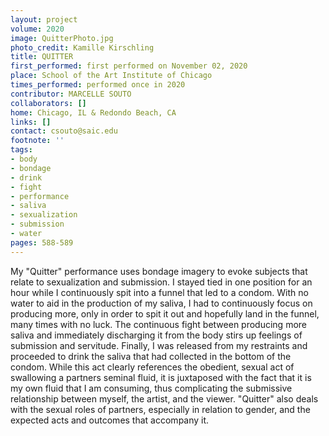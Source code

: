 ```yaml
---
layout: project
volume: 2020
image: QuitterPhoto.jpg
photo_credit: Kamille Kirschling
title: QUITTER
first_performed: first performed on November 02, 2020
place: School of the Art Institute of Chicago
times_performed: performed once in 2020
contributor: MARCELLE SOUTO
collaborators: []
home: Chicago, IL & Redondo Beach, CA
links: []
contact: csouto@saic.edu
footnote: ''
tags:
- body
- bondage
- drink
- fight
- performance
- saliva
- sexualization
- submission
- water
pages: 588-589
---
```



My "Quitter" performance uses bondage imagery to evoke subjects that relate to sexualization and submission. I stayed tied in one position for an hour while I continuously spit into a funnel that led to a condom. With no water to aid in the production of my saliva, I had to continuously focus on producing more, only in order to spit it out and hopefully land in the funnel, many times with no luck. The continuous fight between producing more saliva and immediately discharging it from the body stirs up feelings of submission and servitude. Finally, I was released from my restraints and proceeded to drink the saliva that had collected in the bottom of the condom. While this act clearly references the obedient, sexual act of swallowing a partners seminal fluid, it is juxtaposed with the fact that it is my own fluid that I am consuming, thus complicating the submissive relationship between myself, the artist, and the viewer. "Quitter" also deals with the sexual roles of partners, especially in relation to gender, and the expected acts and outcomes that accompany it.
